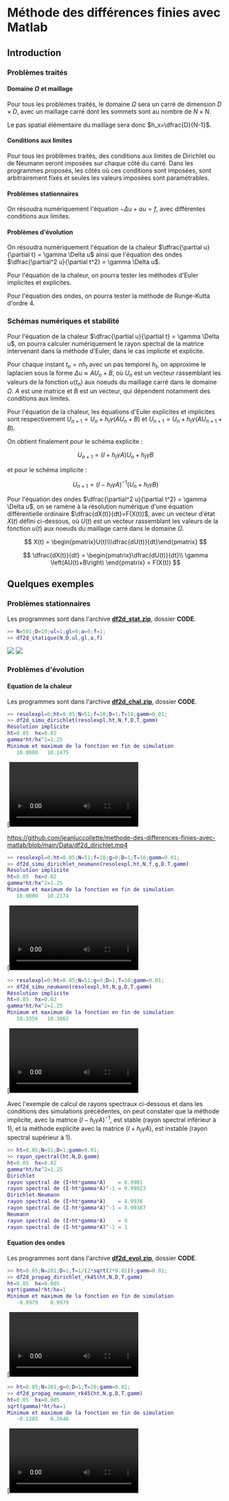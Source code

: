 # Méthode des différences finies avec Matlab

## Introduction

### Problèmes traités

#### Domaine $\Omega$ et maillage

Pour tous les problèmes traités, le domaine  $\Omega$ sera un carré de dimension $D \times D$, avec un maillage carré dont les sommets sont au nombre de $N \times N$.

Le pas spatial élémentaire du maillage sera donc $h_x=\dfrac{D}{N-1}$.

#### Conditions aux limites

Pour tous les problèmes traités, des conditions aux limites de Dirichlet ou de Neumann seront imposées sur chaque côté du carré. Dans les programmes proposés, les côtés où ces conditions sont imposées, sont arbitrairement fixés et seules les valeurs imposées sont paramétrables.

#### Problèmes stationnaires

On résoudra numériquement l'équation $-\Delta u + au = f$, avec différentes conditions aux limites. 

#### Problèmes d'évolution

On résoudra numériquement l'équation de la chaleur $\dfrac{\partial u}{\partial t} = \gamma \Delta u$ ainsi que l'équation des ondes $\dfrac{\partial^2 u}{\partial t^2} = \gamma \Delta u$.

Pour l'équation de la chaleur, on pourra tester les méthodes d'Euler implicites et explicites.

Pour l'équation des ondes, on pourra tester la méthode de Runge-Kutta d'ordre 4.

### Schémas numériques et stabilité

Pour l'équation de la chaleur $\dfrac{\partial u}{\partial t} = \gamma \Delta u$, on pourra calculer numériquement le rayon spectral de la matrice intervenant dans la méthode d'Euler, dans le cas implicite et explicite. 

Pour chaque instant $t_n=nh_t$ avec un pas temporel $h_t$, on approxime le laplacien sous la forme $\Delta u \approx AU_n+B$, où $U_n$ est un vecteur rassemblant les valeurs de la fonction $u(t_n)$ aux noeuds du maillage carré dans le domaine $\Omega$. $A$ est une matrice et $B$ est un vecteur, qui dépendent notamment des conditions aux limites.

Pour l'équation de la chaleur, les équations d'Euler explicites et implicites sont respectivement $U_{n+1} = U_n + h_t \gamma \left(AU_n+B\right)$ et $U_{n+1} = U_n + h_t \gamma \left(AU_{n+1}+B\right)$.

On obtient finalement pour le schéma explicite :

$$
U_{n+1} = \left(I+h_t\gamma A\right)U_n+h_t\gamma B
$$

et pour le schéma implicite :

$$
U_{n+1} = \left(I-h_t\gamma A\right)^{-1}\left(U_n+h_t \gamma B\right)
$$

Pour l'équation des ondes $\dfrac{\partial^2 u}{\partial t^2} = \gamma \Delta u$, on se ramène à la résolution numérique d'une équation différentielle ordinaire $\dfrac{dX(t)}{dt}=F(X(t))$, avec un vecteur d'état $X(t)$ défini ci-dessous, où $U(t)$ est un vecteur rassemblant les valeurs de la fonction $u(t)$ aux noeuds du maillage carré dans le domaine $\Omega$.

$$
X(t) = \begin{pmatrix}U(t)\\\dfrac{dU(t)}{dt}\end{pmatrix}
$$

$$
\dfrac{dX(t)}{dt} = \begin{pmatrix}\dfrac{dU(t)}{dt}\\  \gamma \left(AU(t)+B\right) \end{pmatrix} = F(X(t))
$$

## Quelques exemples

### Problèmes stationnaires

Les programmes sont dans l'archive [**df2d_stat.zip**](Code/df2d_stat.zip), dossier **CODE**.

```matlab
>> N=501;D=10;ul=1;gl=0;a=0;f=1;
>> df2d_statique(N,D,ul,gl,a,f)
```

![](Data/stat_D.png)
![](Data/stat_DN.png)

### Problèmes d'évolution

#### Equation de la chaleur

Les programmes sont dans l'archive [**df2d_chal.zip**](Code/df2d_chal.zip), dossier **CODE**.

```matlab
>> resolexpl=0;ht=0.05;N=51;f=10;D=1;T=10;gamm=0.01;
>> df2d_simu_dirichlet(resolexpl,ht,N,f,D,T,gamm)
Résolution implicite
ht=0.05  hx=0.02
gamma*ht/hx^2=1.25
Minimum et maximum de la fonction en fin de simulation
   10.0000   10.1475
```

[![](Data/df2d_dirichlet.mp4)

https://github.com/jeanluccollette/methode-des-differences-finies-avec-matlab/blob/main/Data/df2d_dirichlet.mp4

```matlab
>> resolexpl=0;ht=0.05;N=51;f=10;g=0;D=1;T=10;gamm=0.01;
>> df2d_simu_dirichlet_neumann(resolexpl,ht,N,f,g,D,T,gamm)
Résolution implicite
ht=0.05  hx=0.02
gamma*ht/hx^2=1.25
Minimum et maximum de la fonction en fin de simulation
   10.0000   10.2174
```

[![](Data/df2d_dirichlet_neumann.mp4)

```matlab
>> resolexpl=0;ht=0.05;N=51;g=0;D=1;T=10;gamm=0.01;
>> df2d_simu_neumann(resolexpl,ht,N,g,D,T,gamm)
Résolution implicite
ht=0.05  hx=0.02
gamma*ht/hx^2=1.25
Minimum et maximum de la fonction en fin de simulation
   10.3356   10.3662
```

[![](Data/df2d_neumann.mp4)

Avec l'exemple de calcul de rayons spectraux ci-dessous et dans les conditions des simulations précédentes, on peut constater que la méthode implicite, avec la matrice $\left(I-h_t\gamma A\right)^{-1}$, est stable (rayon spectral inférieur à 1), et la méthode explicite avec la matrice $\left(I+h_t\gamma A\right)$, est instable (rayon spectral supérieur à 1).

```matlab
>> ht=0.05;N=51;D=1;gamm=0.01;
>> rayon_spectral(ht,N,D,gamm)
ht=0.05  hx=0.02
gamma*ht/hx^2=1.25
Dirichlet
rayon spectral de (I+ht*gamma*A)    = 8.9901
rayon spectral de (I-ht*gamma*A)^-1 = 0.99023
Dirichlet-Neumann
rayon spectral de (I+ht*gamma*A)    = 8.9938
rayon spectral de (I-ht*gamma*A)^-1 = 0.99387
Neumann
rayon spectral de (I+ht*gamma*A)    = 9
rayon spectral de (I-ht*gamma*A)^-1 = 1
```

#### Equation des ondes

Les programmes sont dans l'archive [**df2d_evol.zip**](Code/df2d_evol.zip), dossier **CODE**.

```matlab
>> ht=0.05;N=201;D=1;T=1/(2*sqrt(2*0.01));gamm=0.01;
>> df2d_propag_dirichlet_rk45(ht,N,D,T,gamm)
ht=0.05  hx=0.005
sqrt(gamma)*ht/hx=1
Minimum et maximum de la fonction en fin de simulation
   -0.9979    0.9979
```

[![](Data/df2d_propag_dirichlet_rk45.mp4)

```matlab
>> ht=0.05;N=201;g=0;D=1;T=20;gamm=0.01;
>> df2d_propag_neumann_rk45(ht,N,g,D,T,gamm)
ht=0.05  hx=0.005
sqrt(gamma)*ht/hx=1
Minimum et maximum de la fonction en fin de simulation
   -0.1285    0.2646
```

[![](Data/df2d_propag_neumann_rk45.mp4)

